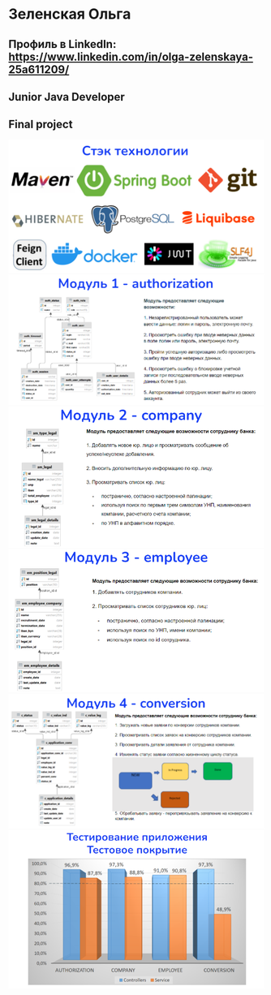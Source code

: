 Зеленская Ольга
===================================================
Профиль в LinkedIn: https://www.linkedin.com/in/olga-zelenskaya-25a611209/
---------------------------------------------------
Junior Java Developer
----------------------------------------------------
Final project
----------------------------------------------------
![img.png](images-readme/img.png)
![img_1.png](images-readme/img_1.png)
![img_2.png](images-readme/img_2.png)
![img_3.png](images-readme/img_3.png)
![img_4.png](images-readme/img_4.png)
![img_5.png](images-readme/img_5.png)